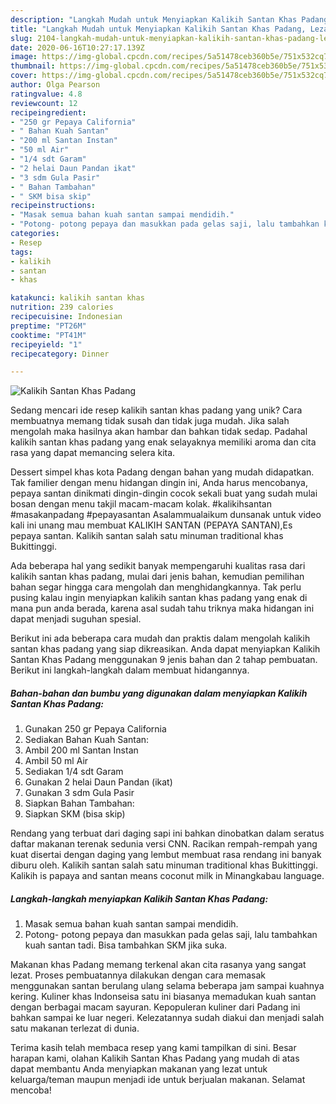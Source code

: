 ```yaml
---
description: "Langkah Mudah untuk Menyiapkan Kalikih Santan Khas Padang, Lezat"
title: "Langkah Mudah untuk Menyiapkan Kalikih Santan Khas Padang, Lezat"
slug: 2104-langkah-mudah-untuk-menyiapkan-kalikih-santan-khas-padang-lezat
date: 2020-06-16T10:27:17.139Z
image: https://img-global.cpcdn.com/recipes/5a51478ceb360b5e/751x532cq70/kalikih-santan-khas-padang-foto-resep-utama.jpg
thumbnail: https://img-global.cpcdn.com/recipes/5a51478ceb360b5e/751x532cq70/kalikih-santan-khas-padang-foto-resep-utama.jpg
cover: https://img-global.cpcdn.com/recipes/5a51478ceb360b5e/751x532cq70/kalikih-santan-khas-padang-foto-resep-utama.jpg
author: Olga Pearson
ratingvalue: 4.8
reviewcount: 12
recipeingredient:
- "250 gr Pepaya California"
- " Bahan Kuah Santan"
- "200 ml Santan Instan"
- "50 ml Air"
- "1/4 sdt Garam"
- "2 helai Daun Pandan ikat"
- "3 sdm Gula Pasir"
- " Bahan Tambahan"
- " SKM bisa skip"
recipeinstructions:
- "Masak semua bahan kuah santan sampai mendidih."
- "Potong- potong pepaya dan masukkan pada gelas saji, lalu tambahkan kuah santan tadi. Bisa tambahkan SKM jika suka."
categories:
- Resep
tags:
- kalikih
- santan
- khas

katakunci: kalikih santan khas 
nutrition: 239 calories
recipecuisine: Indonesian
preptime: "PT26M"
cooktime: "PT41M"
recipeyield: "1"
recipecategory: Dinner

---
```



![Kalikih Santan Khas Padang](https://img-global.cpcdn.com/recipes/5a51478ceb360b5e/751x532cq70/kalikih-santan-khas-padang-foto-resep-utama.jpg)

Sedang mencari ide resep kalikih santan khas padang yang unik? Cara membuatnya memang tidak susah dan tidak juga mudah. Jika salah mengolah maka hasilnya akan hambar dan bahkan tidak sedap. Padahal kalikih santan khas padang yang enak selayaknya memiliki aroma dan cita rasa yang dapat memancing selera kita.

Dessert simpel khas kota Padang dengan bahan yang mudah didapatkan. Tak familier dengan menu hidangan dingin ini, Anda harus mencobanya, pepaya santan dinikmati dingin-dingin cocok sekali buat yang sudah mulai bosan dengan menu takjil macam-macam kolak. #kalikihsantan #masakanpadang #pepayasantan Asalammualaikum dunsanak untuk video kali ini unang mau membuat KALIKIH SANTAN (PEPAYA SANTAN),Es pepaya santan. Kalikih santan salah satu minuman traditional khas Bukittinggi.

Ada beberapa hal yang sedikit banyak mempengaruhi kualitas rasa dari kalikih santan khas padang, mulai dari jenis bahan, kemudian pemilihan bahan segar hingga cara mengolah dan menghidangkannya. Tak perlu pusing kalau ingin menyiapkan kalikih santan khas padang yang enak di mana pun anda berada, karena asal sudah tahu triknya maka hidangan ini dapat menjadi suguhan spesial.


Berikut ini ada beberapa cara mudah dan praktis dalam mengolah kalikih santan khas padang yang siap dikreasikan. Anda dapat menyiapkan Kalikih Santan Khas Padang menggunakan 9 jenis bahan dan 2 tahap pembuatan. Berikut ini langkah-langkah dalam membuat hidangannya.

<!--inarticleads1-->

##### Bahan-bahan dan bumbu yang digunakan dalam menyiapkan Kalikih Santan Khas Padang:

1. Gunakan 250 gr Pepaya California
1. Sediakan  Bahan Kuah Santan:
1. Ambil 200 ml Santan Instan
1. Ambil 50 ml Air
1. Sediakan 1/4 sdt Garam
1. Gunakan 2 helai Daun Pandan (ikat)
1. Gunakan 3 sdm Gula Pasir
1. Siapkan  Bahan Tambahan:
1. Siapkan  SKM (bisa skip)


Rendang yang terbuat dari daging sapi ini bahkan dinobatkan dalam seratus daftar makanan terenak sedunia versi CNN. Racikan rempah-rempah yang kuat disertai dengan daging yang lembut membuat rasa rendang ini banyak diburu oleh. Kalikih santan salah satu minuman traditional khas Bukittinggi. Kalikih is papaya and santan means coconut milk in Minangkabau language. 

<!--inarticleads2-->

##### Langkah-langkah menyiapkan Kalikih Santan Khas Padang:

1. Masak semua bahan kuah santan sampai mendidih.
1. Potong- potong pepaya dan masukkan pada gelas saji, lalu tambahkan kuah santan tadi. Bisa tambahkan SKM jika suka.


Makanan khas Padang memang terkenal akan cita rasanya yang sangat lezat. Proses pembuatannya dilakukan dengan cara memasak menggunakan santan berulang ulang selama beberapa jam sampai kuahnya kering. Kuliner khas Indonseisa satu ini biasanya memadukan kuah santan dengan berbagai macam sayuran. Kepopuleran kuliner dari Padang ini bahkan sampai ke luar negeri. Kelezatannya sudah diakui dan menjadi salah satu makanan terlezat di dunia. 

Terima kasih telah membaca resep yang kami tampilkan di sini. Besar harapan kami, olahan Kalikih Santan Khas Padang yang mudah di atas dapat membantu Anda menyiapkan makanan yang lezat untuk keluarga/teman maupun menjadi ide untuk berjualan makanan. Selamat mencoba!
